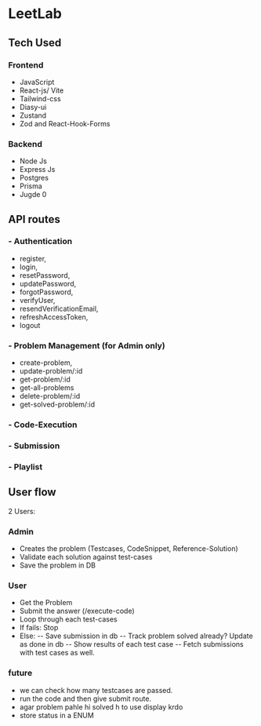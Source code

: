 # LeetLab 
## Tech Used
### Frontend
- JavaScript
- React-js/ Vite
- Tailwind-css
- Diasy-ui
- Zustand
- Zod and React-Hook-Forms

### Backend
- Node Js
- Express Js
- Postgres
- Prisma
- Jugde 0

## API routes
### - Authentication
- register, 
- login, 
- resetPassword, 
- updatePassword, 
- forgotPassword, 
- verifyUser, 
- resendVerificationEmail, 
- refreshAccessToken, 
- logout
### - Problem Management (for Admin only)
- create-problem,
- update-problem/:id
- get-problem/:id
- get-all-problems
- delete-problem/:id
- get-solved-problem/:id
### - Code-Execution
### - Submission
### - Playlist

## User flow
2 Users:
### Admin
- Creates the problem
(Testcases, CodeSnippet, Reference-Solution)
- Validate each solution against test-cases
- Save the problem in DB

### User
- Get the Problem
- Submit the answer 
(/execute-code)
- Loop through each test-cases
- If fails: Stop
- Else: 
-- Save submission in db
-- Track problem solved already? Update as done in db
-- Show results of each test case
-- Fetch submissions with test cases as well.

### future
- we can check how many testcases are passed.
- run the code and then give submit route.
- agar problem pahle hi solved h to use display krdo
- store status in a ENUM